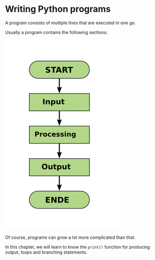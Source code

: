 
# Writing Python programs

A program consists of multiple lines that are executed in one go.

Usually a program contains the following sections:

![input-processing-output](../images/IPO.png)

Of course, programs can grow a lot more complicated than that.

In this chapter, we will learn to know the `print()` function for producing output, loops and branching statements.
